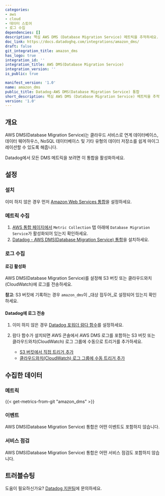 ```yaml
---
categories:
- aws
- cloud
- 데이터 스토어
- 로그 수집
dependencies: []
description: 핵심 AWS DMS (Database Migration Service) 메트릭을 추적하세요.
doc_link: https://docs.datadoghq.com/integrations/amazon_dms/
draft: false
git_integration_title: amazon_dms
has_logo: true
integration_id: ''
integration_title: AWS DMS(Database Migration Service)
integration_version: ''
is_public: true

manifest_version: '1.0'
name: amazon_dms
public_title: Datadog-AWS DMS(Database Migration Service) 통합
short_description: 핵심 AWS DMS (Database Migration Service) 메트릭을 추적하세요.
version: '1.0'
---
```


<!--  SOURCED FROM https://github.com/DataDog/dogweb -->
## 개요

AWS DMS(Database Migration Service)는 클라우드 서비스로 연계 데이터베이스, 데이터 웨어하우스, NoSQL 데이터베이스 및 기타 유형의 데이터 저장소를 쉽게 마이그레이션할 수 있도록 해줍니다.

Datadog에서 모든 DMS 메트릭을 보려면 이 통합을 활성화하세요.

## 설정

### 설치

이미 하지 않은 경우 먼저 [Amazon Web Services 통합][1]을 설정하세요.

### 메트릭 수집

1. [AWS 통합 페이지에서][2] `Metric Collection` 탭 아래에 `Database Migration Service`가 활성화되어 있는지 확인하세요.
2. [Datadog - AWS DMS(Database Migration Service) 통합][3]을 설치하세요.

### 로그 수집

#### 로깅 활성화

AWS DMS(Database Migration Service)를 설정해 S3 버킷 또는 클라우드와치(CloudWatch)에 로그를 전송하세요.

**참고**: S3 버킷에 기록하는 경우 `amazon_dms`이 _대상 접두어_로 설정되어 있는지 확인하세요.

#### Datadog에 로그 전송

1. 이미 하지 않은 경우 [Datadog 포워더 람다 함수][4]를 설정하세요.
2. 람다 함수가 설치되면 AWS 콘솔에서 AWS DMS 로그를 포함하는 S3 버킷 또는 클라우드와치(CloudWatch) 로그 그룹에 수동으로 트리거를 추가하세요.

    - [S3 버킷에서 직접 트리거 추가][5]
    - [클라우드와치(CloudWatch) 로그 그룹에 수동 트리거 추가][6]

## 수집한 데이터

### 메트릭
{{< get-metrics-from-git "amazon_dms" >}}


### 이벤트

AWS DMS(Database Migration Service) 통합은 어떤 이벤트도 포함하지 않습니다.

### 서비스 점검

AWS DMS(Database Migration Service) 통합은 어떤 서비스 점검도 포함하지 않습니다.

## 트러블슈팅

도움이 필요하신가요? [Datadog 지원팀][8]에 문의하세요.

[1]: https://docs.datadoghq.com/ko/integrations/amazon_web_services/
[2]: https://app.datadoghq.com/integrations/amazon-web-services
[3]: https://app.datadoghq.com/integrations/amazon-dms
[4]: https://docs.datadoghq.com/ko/logs/guide/forwarder/
[5]: https://docs.datadoghq.com/ko/integrations/amazon_web_services/?tab=allpermissions#collecting-logs-from-s3-buckets
[6]: https://docs.datadoghq.com/ko/integrations/amazon_web_services/?tab=allpermissions#collecting-logs-from-cloudwatch-log-group
[7]: https://github.com/DataDog/dogweb/blob/prod/integration/amazon_dms/amazon_dms_metadata.csv
[8]: https://docs.datadoghq.com/ko/help/
